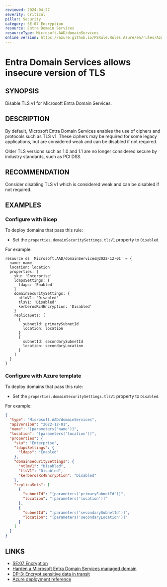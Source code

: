 ```yaml
---
reviewed: 2024-04-27
severity: Critical
pillar: Security
category: SE:07 Encryption
resource: Entra Domain Services
resourceType: Microsoft.AAD/domainServices
online version: https://azure.github.io/PSRule.Rules.Azure/en/rules/Azure.EntraDS.TLS/
---
```


# Entra Domain Services allows insecure version of TLS

## SYNOPSIS

Disable TLS v1 for Microsoft Entra Domain Services.

## DESCRIPTION

By default, Microsoft Entra Domain Services enables the use of ciphers and protocols such as TLS v1.
These ciphers may be required for some legacy applications, but are considered weak and can be disabled if not required.

Older TLS versions such as 1.0 and 1.1 are no longer considered secure by industry standards, such as PCI DSS.

## RECOMMENDATION

Consider disabling TLS v1 which is considered weak and can be disabled if not required.

## EXAMPLES

### Configure with Bicep

To deploy domains that pass this rule:

- Set the `properties.domainSecuritySettings.tlsV1` property to `Disabled`.

For example:

```bicep
resource ds 'Microsoft.AAD/domainServices@2022-12-01' = {
  name: name
  location: location
  properties: {
    sku: 'Enterprise'
    ldapsSettings: {
      ldaps: 'Enabled'
    }
    domainSecuritySettings: {
      ntlmV1: 'Disabled'
      tlsV1: 'Disabled'
      kerberosRc4Encryption: 'Disabled'
    }
    replicaSets: [
      {
        subnetId: primarySubnetId
        location: location
      }
      {
        subnetId: secondarySubnetId
        location: secondaryLocation
      }
    ]
  }
}
```

<!-- external:avm avm/res/aad/domain-service tlsV1 -->

### Configure with Azure template

To deploy domains that pass this rule:

- Set the `properties.domainSecuritySettings.tlsV1` property to `Disabled`.

For example:

```json
{
  "type": "Microsoft.AAD/domainServices",
  "apiVersion": "2022-12-01",
  "name": "[parameters('name')]",
  "location": "[parameters('location')]",
  "properties": {
    "sku": "Enterprise",
    "ldapsSettings": {
      "ldaps": "Enabled"
    },
    "domainSecuritySettings": {
      "ntlmV1": "Disabled",
      "tlsV1": "Disabled",
      "kerberosRc4Encryption": "Disabled"
    },
    "replicaSets": [
      {
        "subnetId": "[parameters('primarySubnetId')]",
        "location": "[parameters('location')]"
      },
      {
        "subnetId": "[parameters('secondarySubnetId')]",
        "location": "[parameters('secondaryLocation')]"
      }
    ]
  }
}
```

## LINKS

- [SE:07 Encryption](https://learn.microsoft.com/azure/well-architected/security/encryption)
- [Harden a Microsoft Entra Domain Services managed domain](https://learn.microsoft.com/entra/identity/domain-services/secure-your-domain)
- [DP-3: Encrypt sensitive data in transit](https://learn.microsoft.com/security/benchmark/azure/baselines/azure-active-directory-domain-services-security-baseline#dp-3-encrypt-sensitive-data-in-transit)
- [Azure deployment reference](https://learn.microsoft.com/azure/templates/microsoft.aad/domainservices)
